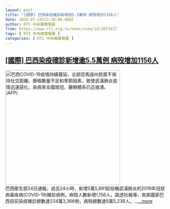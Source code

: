 ```yaml
---
layout: post
title: "[國際] 巴西染疫確診新增逾5.5萬例 病歿增加1156人"
date: 2020-07-24T23:39:08.000Z
author: RTI 中央廣播電臺
from: https://www.rti.org.tw/news/view/id/2073427
tags: [ RTI 中央廣播電臺 ]
categories: [ RTI 中央廣播電臺 ]
---
```

<!--1595633948000-->
[[國際] 巴西染疫確診新增逾5.5萬例 病歿增加1156人](https://www.rti.org.tw/news/view/id/2073427)
------

<div>
<img src="https://static.rti.org.tw/assets/thumbnails/2020/04/23/12b840652d164a383ccf6820b2aff89e.jpg" width="360" alt="巴西COVID-19疫情持續蔓延，北部亞馬遜州民眾不保持社交距離、篩檢數量不足和季節因素，致使武漢肺炎疫情迅速惡化，染病率全國居冠，醫療體系已近崩潰。(AFP)" title="巴西COVID-19疫情持續蔓延，北部亞馬遜州民眾不保持社交距離、篩檢數量不足和季節因素，致使武漢肺炎疫情迅速惡化，染病率全國居冠，醫療體系已近崩潰。(AFP)"><br>巴西衛生部24日通報，過去24小時，新增5萬5,891起俗稱武漢肺炎的2019年冠狀病毒疾病(COVID-19)確診病例，病歿人數新增1,156人。路透社報導，南美國家巴西目前染疫確診總數達234萬3,366例，病歿總數達8萬5,238人。...<a target="_blank" href="https://www.rti.org.tw/news/view/id/2073427">...more</a>
</div>
